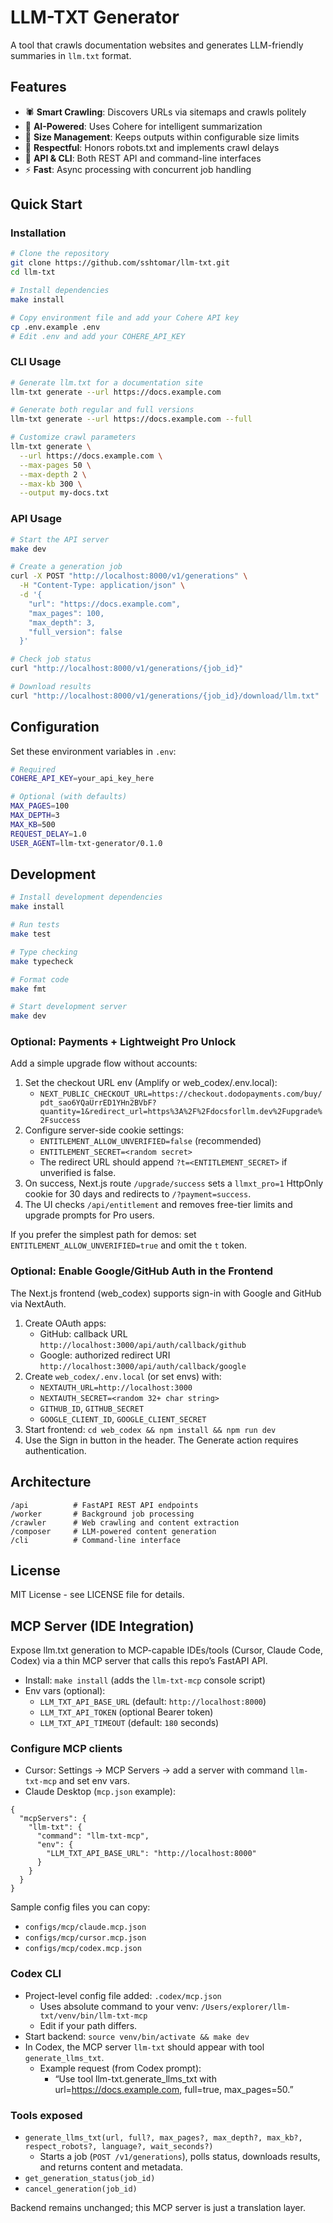 # LLM-TXT Generator

A tool that crawls documentation websites and generates LLM-friendly summaries in `llm.txt` format.

## Features

- 🕷️ **Smart Crawling**: Discovers URLs via sitemaps and crawls politely
- 🤖 **AI-Powered**: Uses Cohere for intelligent summarization
- 📏 **Size Management**: Keeps outputs within configurable size limits
- 🚫 **Respectful**: Honors robots.txt and implements crawl delays
- 🔄 **API & CLI**: Both REST API and command-line interfaces
- ⚡ **Fast**: Async processing with concurrent job handling

## Quick Start

### Installation

```bash
# Clone the repository
git clone https://github.com/sshtomar/llm-txt.git
cd llm-txt

# Install dependencies
make install

# Copy environment file and add your Cohere API key
cp .env.example .env
# Edit .env and add your COHERE_API_KEY
```

### CLI Usage

```bash
# Generate llm.txt for a documentation site
llm-txt generate --url https://docs.example.com

# Generate both regular and full versions
llm-txt generate --url https://docs.example.com --full

# Customize crawl parameters
llm-txt generate \
  --url https://docs.example.com \
  --max-pages 50 \
  --max-depth 2 \
  --max-kb 300 \
  --output my-docs.txt
```

### API Usage

```bash
# Start the API server
make dev

# Create a generation job
curl -X POST "http://localhost:8000/v1/generations" \
  -H "Content-Type: application/json" \
  -d '{
    "url": "https://docs.example.com",
    "max_pages": 100,
    "max_depth": 3,
    "full_version": false
  }'

# Check job status
curl "http://localhost:8000/v1/generations/{job_id}"

# Download results
curl "http://localhost:8000/v1/generations/{job_id}/download/llm.txt"
```

## Configuration

Set these environment variables in `.env`:

```bash
# Required
COHERE_API_KEY=your_api_key_here

# Optional (with defaults)
MAX_PAGES=100
MAX_DEPTH=3
MAX_KB=500
REQUEST_DELAY=1.0
USER_AGENT=llm-txt-generator/0.1.0
```

## Development

```bash
# Install development dependencies
make install

# Run tests
make test

# Type checking
make typecheck

# Format code
make fmt

# Start development server
make dev
```

### Optional: Payments + Lightweight Pro Unlock

Add a simple upgrade flow without accounts:

1. Set the checkout URL env (Amplify or web_codex/.env.local):
   - `NEXT_PUBLIC_CHECKOUT_URL=https://checkout.dodopayments.com/buy/pdt_sao6YQaUrrED1YHn2BVbF?quantity=1&redirect_url=https%3A%2F%2Fdocsforllm.dev%2Fupgrade%2Fsuccess`
2. Configure server-side cookie settings:
   - `ENTITLEMENT_ALLOW_UNVERIFIED=false` (recommended)
   - `ENTITLEMENT_SECRET=<random secret>`
   - The redirect URL should append `?t=<ENTITLEMENT_SECRET>` if unverified is false.
3. On success, Next.js route `/upgrade/success` sets a `llmxt_pro=1` HttpOnly cookie for 30 days and redirects to `/?payment=success`.
4. The UI checks `/api/entitlement` and removes free-tier limits and upgrade prompts for Pro users.

If you prefer the simplest path for demos: set `ENTITLEMENT_ALLOW_UNVERIFIED=true` and omit the `t` token.

### Optional: Enable Google/GitHub Auth in the Frontend

The Next.js frontend (web_codex) supports sign-in with Google and GitHub via NextAuth.

1. Create OAuth apps:
   - GitHub: callback URL `http://localhost:3000/api/auth/callback/github`
   - Google: authorized redirect URI `http://localhost:3000/api/auth/callback/google`
2. Create `web_codex/.env.local` (or set envs) with:
   - `NEXTAUTH_URL=http://localhost:3000`
   - `NEXTAUTH_SECRET=<random 32+ char string>`
   - `GITHUB_ID`, `GITHUB_SECRET`
   - `GOOGLE_CLIENT_ID`, `GOOGLE_CLIENT_SECRET`
3. Start frontend: `cd web_codex && npm install && npm run dev`
4. Use the Sign in button in the header. The Generate action requires authentication.

## Architecture

```
/api          # FastAPI REST API endpoints
/worker       # Background job processing
/crawler      # Web crawling and content extraction
/composer     # LLM-powered content generation
/cli          # Command-line interface
```

## License

MIT License - see LICENSE file for details.

## MCP Server (IDE Integration)

Expose llm.txt generation to MCP-capable IDEs/tools (Cursor, Claude Code, Codex) via a thin MCP server that calls this repo’s FastAPI API.

- Install: `make install` (adds the `llm-txt-mcp` console script)
- Env vars (optional):
  - `LLM_TXT_API_BASE_URL` (default: `http://localhost:8000`)
  - `LLM_TXT_API_TOKEN` (optional Bearer token)
  - `LLM_TXT_API_TIMEOUT` (default: `180` seconds)

### Configure MCP clients

- Cursor: Settings → MCP Servers → add a server with command `llm-txt-mcp` and set env vars.
- Claude Desktop (`mcp.json` example):

```
{
  "mcpServers": {
    "llm-txt": {
      "command": "llm-txt-mcp",
      "env": {
        "LLM_TXT_API_BASE_URL": "http://localhost:8000"
      }
    }
  }
}
```

Sample config files you can copy:
- `configs/mcp/claude.mcp.json`
- `configs/mcp/cursor.mcp.json`
- `configs/mcp/codex.mcp.json`

### Codex CLI

- Project-level config file added: `.codex/mcp.json`
  - Uses absolute command to your venv: `/Users/explorer/llm-txt/venv/bin/llm-txt-mcp`
  - Edit if your path differs.
- Start backend: `source venv/bin/activate && make dev`
- In Codex, the MCP server `llm-txt` should appear with tool `generate_llms_txt`.
  - Example request (from Codex prompt):
    - “Use tool llm-txt.generate_llms_txt with url=https://docs.example.com, full=true, max_pages=50.”

### Tools exposed

- `generate_llms_txt(url, full?, max_pages?, max_depth?, max_kb?, respect_robots?, language?, wait_seconds?)`
  - Starts a job (`POST /v1/generations`), polls status, downloads results, and returns content and metadata.
- `get_generation_status(job_id)`
- `cancel_generation(job_id)`

Backend remains unchanged; this MCP server is just a translation layer.
